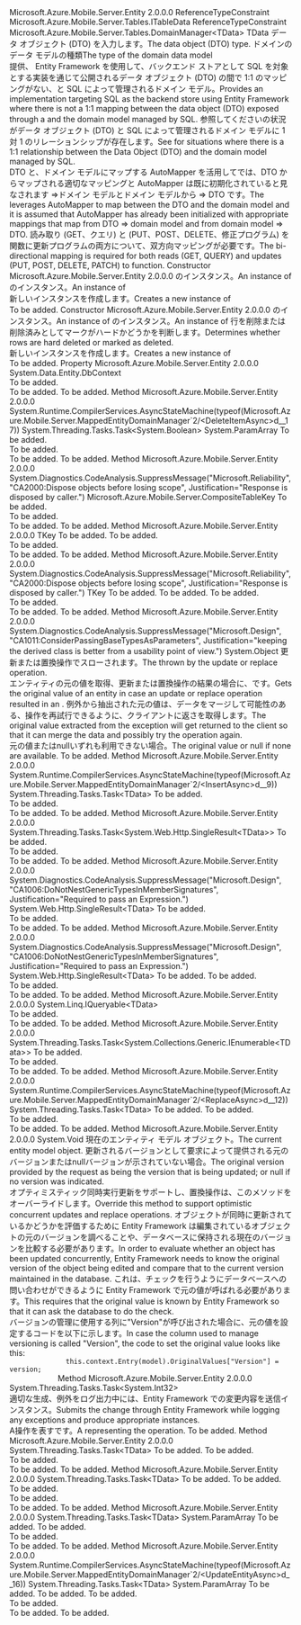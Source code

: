 <Type Name="MappedEntityDomainManager&lt;TData,TModel&gt;" FullName="Microsoft.Azure.Mobile.Server.MappedEntityDomainManager&lt;TData,TModel&gt;">
  <TypeSignature Language="C#" Value="public abstract class MappedEntityDomainManager&lt;TData,TModel&gt; : Microsoft.Azure.Mobile.Server.Tables.DomainManager&lt;TData&gt; where TData : class, ITableData where TModel : class" />
  <TypeSignature Language="ILAsm" Value=".class public auto ansi abstract beforefieldinit MappedEntityDomainManager`2&lt;class (class Microsoft.Azure.Mobile.Server.Tables.ITableData) TData, class TModel&gt; extends Microsoft.Azure.Mobile.Server.Tables.DomainManager`1&lt;!TData&gt;" />
  <TypeSignature Language="DocId" Value="T:Microsoft.Azure.Mobile.Server.MappedEntityDomainManager`2" />
  <TypeSignature Language="VB.NET" Value="Public MustInherit Class MappedEntityDomainManager(Of TData, TModel)&#xA;Inherits DomainManager(Of TData)" />
  <TypeSignature Language="F#" Value="type MappedEntityDomainManager&lt;'Data, 'Model (requires 'Data : null and 'Data :&gt; ITableData and 'Model : null)&gt; = class&#xA;    inherit DomainManager&lt;'Data (requires 'Data : null and 'Data :&gt; ITableData)&gt;" />
  <AssemblyInfo>
    <AssemblyName>Microsoft.Azure.Mobile.Server.Entity</AssemblyName>
    <AssemblyVersion>2.0.0.0</AssemblyVersion>
  </AssemblyInfo>
  <TypeParameters>
    <TypeParameter Name="TData">
      <Constraints>
        <ParameterAttribute>ReferenceTypeConstraint</ParameterAttribute>
        <InterfaceName>Microsoft.Azure.Mobile.Server.Tables.ITableData</InterfaceName>
      </Constraints>
    </TypeParameter>
    <TypeParameter Name="TModel">
      <Constraints>
        <ParameterAttribute>ReferenceTypeConstraint</ParameterAttribute>
      </Constraints>
    </TypeParameter>
  </TypeParameters>
  <Base>
    <BaseTypeName>Microsoft.Azure.Mobile.Server.Tables.DomainManager&lt;TData&gt;</BaseTypeName>
    <BaseTypeArguments>
      <BaseTypeArgument TypeParamName="!0">TData</BaseTypeArgument>
    </BaseTypeArguments>
  </Base>
  <Interfaces />
  <Docs>
    <typeparam name="TData"><span data-ttu-id="525a5-101">データ オブジェクト (DTO) を入力します。</span><span class="sxs-lookup"><span data-stu-id="525a5-101">The data object (DTO) type.</span></span></typeparam>
    <typeparam name="TModel"><span data-ttu-id="525a5-102">ドメインのデータ モデルの種類</span><span class="sxs-lookup"><span data-stu-id="525a5-102">The type of the domain data model</span></span></typeparam>
    <summary>
            <span data-ttu-id="525a5-103">提供、 <see cref="T:Microsoft.Azure.Mobile.Server.Tables.DomainManager`1" /> Entity Framework を使用して、バックエンド ストアとして SQL を対象とする実装を通じて公開されるデータ オブジェクト (DTO) の間で 1:1 のマッピングがない、<see cref="T:Microsoft.Azure.Mobile.Server.TableController`1" />と SQL によって管理されるドメイン モデル。</span><span class="sxs-lookup"><span data-stu-id="525a5-103">Provides an <see cref="T:Microsoft.Azure.Mobile.Server.Tables.DomainManager`1" /> implementation targeting SQL as the backend store using Entity Framework where there is not a 1:1 mapping between the data object (DTO) exposed through a <see cref="T:Microsoft.Azure.Mobile.Server.TableController`1" /> and the domain model managed by SQL.</span></span>
            <span data-ttu-id="525a5-104">参照してください<see cref="T:Microsoft.Azure.Mobile.Server.EntityDomainManager`1" />の状況がデータ オブジェクト (DTO) と SQL によって管理されるドメイン モデルに 1 対 1 のリレーションシップが存在します。</span><span class="sxs-lookup"><span data-stu-id="525a5-104">See <see cref="T:Microsoft.Azure.Mobile.Server.EntityDomainManager`1" /> for situations where there is a 1:1 relationship between the Data Object (DTO) and the domain model managed by SQL.</span></span>
            </summary>
    <remarks>
            <span data-ttu-id="525a5-105"><see cref="T:Microsoft.Azure.Mobile.Server.MappedEntityDomainManager`2" /> DTO と、ドメイン モデルにマップする AutoMapper を活用してでは、DTO からマップされる適切なマッピングと AutoMapper は既に初期化されていると見なされます =&gt;ドメイン モデルとドメイン モデルから =&gt; DTO です。</span><span class="sxs-lookup"><span data-stu-id="525a5-105">The <see cref="T:Microsoft.Azure.Mobile.Server.MappedEntityDomainManager`2" /> leverages AutoMapper to map between the DTO and the domain model and it is assumed that AutoMapper has already been initialized with appropriate mappings that map from DTO =&gt; domain model and from domain model =&gt; DTO.</span></span> <span data-ttu-id="525a5-106">読み取り (GET、クエリ) と (PUT、POST、DELETE、修正プログラム) を関数に更新プログラムの両方について、双方向マッピングが必要です。</span><span class="sxs-lookup"><span data-stu-id="525a5-106">The bi-directional mapping is required for both reads (GET, QUERY) and updates (PUT, POST, DELETE, PATCH) to function.</span></span>
            </remarks>
  </Docs>
  <Members>
    <Member MemberName=".ctor">
      <MemberSignature Language="C#" Value="protected MappedEntityDomainManager (System.Data.Entity.DbContext context, System.Net.Http.HttpRequestMessage request);" />
      <MemberSignature Language="ILAsm" Value=".method familyhidebysig specialname rtspecialname instance void .ctor(class System.Data.Entity.DbContext context, class System.Net.Http.HttpRequestMessage request) cil managed" />
      <MemberSignature Language="DocId" Value="M:Microsoft.Azure.Mobile.Server.MappedEntityDomainManager`2.#ctor(System.Data.Entity.DbContext,System.Net.Http.HttpRequestMessage)" />
      <MemberSignature Language="VB.NET" Value="Protected Sub New (context As DbContext, request As HttpRequestMessage)" />
      <MemberSignature Language="F#" Value="new Microsoft.Azure.Mobile.Server.MappedEntityDomainManager&lt;'Data, 'Model (requires 'Data : null and 'Data :&gt; Microsoft.Azure.Mobile.Server.Tables.ITableData and 'Model : null)&gt; : System.Data.Entity.DbContext * System.Net.Http.HttpRequestMessage -&gt; Microsoft.Azure.Mobile.Server.MappedEntityDomainManager&lt;'Data, 'Model (requires 'Data : null and 'Data :&gt; Microsoft.Azure.Mobile.Server.Tables.ITableData and 'Model : null)&gt;" Usage="new Microsoft.Azure.Mobile.Server.MappedEntityDomainManager&lt;'Data, 'Model (requires 'Data : null and 'Data :&gt; Microsoft.Azure.Mobile.Server.Tables.ITableData and 'Model : null)&gt; (context, request)" />
      <MemberType>Constructor</MemberType>
      <AssemblyInfo>
        <AssemblyName>Microsoft.Azure.Mobile.Server.Entity</AssemblyName>
        <AssemblyVersion>2.0.0.0</AssemblyVersion>
      </AssemblyInfo>
      <Parameters>
        <Parameter Name="context" Type="System.Data.Entity.DbContext" />
        <Parameter Name="request" Type="System.Net.Http.HttpRequestMessage" />
      </Parameters>
      <Docs>
        <param name="context">
            <span data-ttu-id="525a5-107"><see cref="T:System.Data.Entity.DbContext" /> のインスタンス。</span><span class="sxs-lookup"><span data-stu-id="525a5-107">An instance of <see cref="T:System.Data.Entity.DbContext" /></span></span></param>
        <param name="request">
            <span data-ttu-id="525a5-108"><see cref="T:System.Net.Http.HttpRequestMessage" /> のインスタンス。</span><span class="sxs-lookup"><span data-stu-id="525a5-108">An instance of <see cref="T:System.Net.Http.HttpRequestMessage" /></span></span></param>
        <summary>
            <span data-ttu-id="525a5-109">新しいインスタンスを作成します。<see cref="T:Microsoft.Azure.Mobile.Server.MappedEntityDomainManager`2" /></span><span class="sxs-lookup"><span data-stu-id="525a5-109">Creates a new instance of <see cref="T:Microsoft.Azure.Mobile.Server.MappedEntityDomainManager`2" /></span></span></summary>
        <remarks>To be added.</remarks>
      </Docs>
    </Member>
    <Member MemberName=".ctor">
      <MemberSignature Language="C#" Value="protected MappedEntityDomainManager (System.Data.Entity.DbContext context, System.Net.Http.HttpRequestMessage request, bool enableSoftDelete);" />
      <MemberSignature Language="ILAsm" Value=".method familyhidebysig specialname rtspecialname instance void .ctor(class System.Data.Entity.DbContext context, class System.Net.Http.HttpRequestMessage request, bool enableSoftDelete) cil managed" />
      <MemberSignature Language="DocId" Value="M:Microsoft.Azure.Mobile.Server.MappedEntityDomainManager`2.#ctor(System.Data.Entity.DbContext,System.Net.Http.HttpRequestMessage,System.Boolean)" />
      <MemberSignature Language="VB.NET" Value="Protected Sub New (context As DbContext, request As HttpRequestMessage, enableSoftDelete As Boolean)" />
      <MemberSignature Language="F#" Value="new Microsoft.Azure.Mobile.Server.MappedEntityDomainManager&lt;'Data, 'Model (requires 'Data : null and 'Data :&gt; Microsoft.Azure.Mobile.Server.Tables.ITableData and 'Model : null)&gt; : System.Data.Entity.DbContext * System.Net.Http.HttpRequestMessage * bool -&gt; Microsoft.Azure.Mobile.Server.MappedEntityDomainManager&lt;'Data, 'Model (requires 'Data : null and 'Data :&gt; Microsoft.Azure.Mobile.Server.Tables.ITableData and 'Model : null)&gt;" Usage="new Microsoft.Azure.Mobile.Server.MappedEntityDomainManager&lt;'Data, 'Model (requires 'Data : null and 'Data :&gt; Microsoft.Azure.Mobile.Server.Tables.ITableData and 'Model : null)&gt; (context, request, enableSoftDelete)" />
      <MemberType>Constructor</MemberType>
      <AssemblyInfo>
        <AssemblyName>Microsoft.Azure.Mobile.Server.Entity</AssemblyName>
        <AssemblyVersion>2.0.0.0</AssemblyVersion>
      </AssemblyInfo>
      <Parameters>
        <Parameter Name="context" Type="System.Data.Entity.DbContext" />
        <Parameter Name="request" Type="System.Net.Http.HttpRequestMessage" />
        <Parameter Name="enableSoftDelete" Type="System.Boolean" />
      </Parameters>
      <Docs>
        <param name="context">
            <span data-ttu-id="525a5-110"><see cref="T:System.Data.Entity.DbContext" /> のインスタンス。</span><span class="sxs-lookup"><span data-stu-id="525a5-110">An instance of <see cref="T:System.Data.Entity.DbContext" /></span></span></param>
        <param name="request">
            <span data-ttu-id="525a5-111"><see cref="T:System.Net.Http.HttpRequestMessage" /> のインスタンス。</span><span class="sxs-lookup"><span data-stu-id="525a5-111">An instance of <see cref="T:System.Net.Http.HttpRequestMessage" /></span></span></param>
        <param name="enableSoftDelete">
            <span data-ttu-id="525a5-112">行を削除または削除済みとしてマークがハードかどうかを判断します。</span><span class="sxs-lookup"><span data-stu-id="525a5-112">Determines whether rows are hard deleted or marked as deleted.</span></span>
            </param>
        <summary>
            <span data-ttu-id="525a5-113">新しいインスタンスを作成します。<see cref="T:Microsoft.Azure.Mobile.Server.MappedEntityDomainManager`2" /></span><span class="sxs-lookup"><span data-stu-id="525a5-113">Creates a new instance of <see cref="T:Microsoft.Azure.Mobile.Server.MappedEntityDomainManager`2" /></span></span></summary>
        <remarks>To be added.</remarks>
      </Docs>
    </Member>
    <Member MemberName="Context">
      <MemberSignature Language="C#" Value="public System.Data.Entity.DbContext Context { get; set; }" />
      <MemberSignature Language="ILAsm" Value=".property instance class System.Data.Entity.DbContext Context" />
      <MemberSignature Language="DocId" Value="P:Microsoft.Azure.Mobile.Server.MappedEntityDomainManager`2.Context" />
      <MemberSignature Language="VB.NET" Value="Public Property Context As DbContext" />
      <MemberSignature Language="F#" Value="member this.Context : System.Data.Entity.DbContext with get, set" Usage="Microsoft.Azure.Mobile.Server.MappedEntityDomainManager&lt;'Data, 'Model (requires 'Data : null and 'Data :&gt; Microsoft.Azure.Mobile.Server.Tables.ITableData and 'Model : null)&gt;.Context" />
      <MemberType>Property</MemberType>
      <AssemblyInfo>
        <AssemblyName>Microsoft.Azure.Mobile.Server.Entity</AssemblyName>
        <AssemblyVersion>2.0.0.0</AssemblyVersion>
      </AssemblyInfo>
      <ReturnValue>
        <ReturnType>System.Data.Entity.DbContext</ReturnType>
      </ReturnValue>
      <Docs>
        <summary>To be added.</summary>
        <value>To be added.</value>
        <remarks>To be added.</remarks>
      </Docs>
    </Member>
    <Member MemberName="DeleteItemAsync">
      <MemberSignature Language="C#" Value="protected virtual System.Threading.Tasks.Task&lt;bool&gt; DeleteItemAsync (params object[] keys);" />
      <MemberSignature Language="ILAsm" Value=".method familyhidebysig newslot virtual instance class System.Threading.Tasks.Task`1&lt;bool&gt; DeleteItemAsync(object[] keys) cil managed" />
      <MemberSignature Language="DocId" Value="M:Microsoft.Azure.Mobile.Server.MappedEntityDomainManager`2.DeleteItemAsync(System.Object[])" />
      <MemberSignature Language="VB.NET" Value="Protected Overridable Function DeleteItemAsync (ParamArray keys As Object()) As Task(Of Boolean)" />
      <MemberSignature Language="F#" Value="abstract member DeleteItemAsync : obj[] -&gt; System.Threading.Tasks.Task&lt;bool&gt;&#xA;override this.DeleteItemAsync : obj[] -&gt; System.Threading.Tasks.Task&lt;bool&gt;" Usage="mappedEntityDomainManager.DeleteItemAsync keys" />
      <MemberType>Method</MemberType>
      <AssemblyInfo>
        <AssemblyName>Microsoft.Azure.Mobile.Server.Entity</AssemblyName>
        <AssemblyVersion>2.0.0.0</AssemblyVersion>
      </AssemblyInfo>
      <Attributes>
        <Attribute>
          <AttributeName>System.Runtime.CompilerServices.AsyncStateMachine(typeof(Microsoft.Azure.Mobile.Server.MappedEntityDomainManager`2/&lt;DeleteItemAsync&gt;d__17))</AttributeName>
        </Attribute>
      </Attributes>
      <ReturnValue>
        <ReturnType>System.Threading.Tasks.Task&lt;System.Boolean&gt;</ReturnType>
      </ReturnValue>
      <Parameters>
        <Parameter Name="keys" Type="System.Object[]">
          <Attributes>
            <Attribute>
              <AttributeName>System.ParamArray</AttributeName>
            </Attribute>
          </Attributes>
        </Parameter>
      </Parameters>
      <Docs>
        <param name="keys">To be added.</param>
        <summary>To be added.</summary>
        <returns>To be added.</returns>
        <remarks>To be added.</remarks>
      </Docs>
    </Member>
    <Member MemberName="GetCompositeKey">
      <MemberSignature Language="C#" Value="protected virtual Microsoft.Azure.Mobile.Server.CompositeTableKey GetCompositeKey (string id);" />
      <MemberSignature Language="ILAsm" Value=".method familyhidebysig newslot virtual instance class Microsoft.Azure.Mobile.Server.CompositeTableKey GetCompositeKey(string id) cil managed" />
      <MemberSignature Language="DocId" Value="M:Microsoft.Azure.Mobile.Server.MappedEntityDomainManager`2.GetCompositeKey(System.String)" />
      <MemberSignature Language="VB.NET" Value="Protected Overridable Function GetCompositeKey (id As String) As CompositeTableKey" />
      <MemberSignature Language="F#" Value="abstract member GetCompositeKey : string -&gt; Microsoft.Azure.Mobile.Server.CompositeTableKey&#xA;override this.GetCompositeKey : string -&gt; Microsoft.Azure.Mobile.Server.CompositeTableKey" Usage="mappedEntityDomainManager.GetCompositeKey id" />
      <MemberType>Method</MemberType>
      <AssemblyInfo>
        <AssemblyName>Microsoft.Azure.Mobile.Server.Entity</AssemblyName>
        <AssemblyVersion>2.0.0.0</AssemblyVersion>
      </AssemblyInfo>
      <Attributes>
        <Attribute>
          <AttributeName>System.Diagnostics.CodeAnalysis.SuppressMessage("Microsoft.Reliability", "CA2000:Dispose objects before losing scope", Justification="Response is disposed by caller.")</AttributeName>
        </Attribute>
      </Attributes>
      <ReturnValue>
        <ReturnType>Microsoft.Azure.Mobile.Server.CompositeTableKey</ReturnType>
      </ReturnValue>
      <Parameters>
        <Parameter Name="id" Type="System.String" />
      </Parameters>
      <Docs>
        <param name="id">To be added.</param>
        <summary>To be added.</summary>
        <returns>To be added.</returns>
        <remarks>To be added.</remarks>
      </Docs>
    </Member>
    <Member MemberName="GetKey&lt;TKey&gt;">
      <MemberSignature Language="C#" Value="protected virtual TKey GetKey&lt;TKey&gt; (string id);" />
      <MemberSignature Language="ILAsm" Value=".method familyhidebysig newslot virtual instance !!TKey GetKey&lt;TKey&gt;(string id) cil managed" />
      <MemberSignature Language="DocId" Value="M:Microsoft.Azure.Mobile.Server.MappedEntityDomainManager`2.GetKey``1(System.String)" />
      <MemberSignature Language="VB.NET" Value="Protected Overridable Function GetKey(Of TKey) (id As String) As TKey" />
      <MemberSignature Language="F#" Value="abstract member GetKey : string -&gt; 'Key&#xA;override this.GetKey : string -&gt; 'Key" Usage="mappedEntityDomainManager.GetKey id" />
      <MemberType>Method</MemberType>
      <AssemblyInfo>
        <AssemblyName>Microsoft.Azure.Mobile.Server.Entity</AssemblyName>
        <AssemblyVersion>2.0.0.0</AssemblyVersion>
      </AssemblyInfo>
      <ReturnValue>
        <ReturnType>TKey</ReturnType>
      </ReturnValue>
      <TypeParameters>
        <TypeParameter Name="TKey" />
      </TypeParameters>
      <Parameters>
        <Parameter Name="id" Type="System.String" />
      </Parameters>
      <Docs>
        <typeparam name="TKey">To be added.</typeparam>
        <param name="id">To be added.</param>
        <summary>To be added.</summary>
        <returns>To be added.</returns>
        <remarks>To be added.</remarks>
      </Docs>
    </Member>
    <Member MemberName="GetKey&lt;TKey&gt;">
      <MemberSignature Language="C#" Value="protected virtual TKey GetKey&lt;TKey&gt; (string id, System.Globalization.CultureInfo culture);" />
      <MemberSignature Language="ILAsm" Value=".method familyhidebysig newslot virtual instance !!TKey GetKey&lt;TKey&gt;(string id, class System.Globalization.CultureInfo culture) cil managed" />
      <MemberSignature Language="DocId" Value="M:Microsoft.Azure.Mobile.Server.MappedEntityDomainManager`2.GetKey``1(System.String,System.Globalization.CultureInfo)" />
      <MemberSignature Language="VB.NET" Value="Protected Overridable Function GetKey(Of TKey) (id As String, culture As CultureInfo) As TKey" />
      <MemberSignature Language="F#" Value="abstract member GetKey : string * System.Globalization.CultureInfo -&gt; 'Key&#xA;override this.GetKey : string * System.Globalization.CultureInfo -&gt; 'Key" Usage="mappedEntityDomainManager.GetKey (id, culture)" />
      <MemberType>Method</MemberType>
      <AssemblyInfo>
        <AssemblyName>Microsoft.Azure.Mobile.Server.Entity</AssemblyName>
        <AssemblyVersion>2.0.0.0</AssemblyVersion>
      </AssemblyInfo>
      <Attributes>
        <Attribute>
          <AttributeName>System.Diagnostics.CodeAnalysis.SuppressMessage("Microsoft.Reliability", "CA2000:Dispose objects before losing scope", Justification="Response is disposed by caller.")</AttributeName>
        </Attribute>
      </Attributes>
      <ReturnValue>
        <ReturnType>TKey</ReturnType>
      </ReturnValue>
      <TypeParameters>
        <TypeParameter Name="TKey" />
      </TypeParameters>
      <Parameters>
        <Parameter Name="id" Type="System.String" />
        <Parameter Name="culture" Type="System.Globalization.CultureInfo" />
      </Parameters>
      <Docs>
        <typeparam name="TKey">To be added.</typeparam>
        <param name="id">To be added.</param>
        <param name="culture">To be added.</param>
        <summary>To be added.</summary>
        <returns>To be added.</returns>
        <remarks>To be added.</remarks>
      </Docs>
    </Member>
    <Member MemberName="GetOriginalValue">
      <MemberSignature Language="C#" Value="protected virtual object GetOriginalValue (System.Data.Entity.Infrastructure.DbUpdateConcurrencyException conflict);" />
      <MemberSignature Language="ILAsm" Value=".method familyhidebysig newslot virtual instance object GetOriginalValue(class System.Data.Entity.Infrastructure.DbUpdateConcurrencyException conflict) cil managed" />
      <MemberSignature Language="DocId" Value="M:Microsoft.Azure.Mobile.Server.MappedEntityDomainManager`2.GetOriginalValue(System.Data.Entity.Infrastructure.DbUpdateConcurrencyException)" />
      <MemberSignature Language="VB.NET" Value="Protected Overridable Function GetOriginalValue (conflict As DbUpdateConcurrencyException) As Object" />
      <MemberSignature Language="F#" Value="abstract member GetOriginalValue : System.Data.Entity.Infrastructure.DbUpdateConcurrencyException -&gt; obj&#xA;override this.GetOriginalValue : System.Data.Entity.Infrastructure.DbUpdateConcurrencyException -&gt; obj" Usage="mappedEntityDomainManager.GetOriginalValue conflict" />
      <MemberType>Method</MemberType>
      <AssemblyInfo>
        <AssemblyName>Microsoft.Azure.Mobile.Server.Entity</AssemblyName>
        <AssemblyVersion>2.0.0.0</AssemblyVersion>
      </AssemblyInfo>
      <Attributes>
        <Attribute>
          <AttributeName>System.Diagnostics.CodeAnalysis.SuppressMessage("Microsoft.Design", "CA1011:ConsiderPassingBaseTypesAsParameters", Justification="keeping the derived class is better from a usability point of view.")</AttributeName>
        </Attribute>
      </Attributes>
      <ReturnValue>
        <ReturnType>System.Object</ReturnType>
      </ReturnValue>
      <Parameters>
        <Parameter Name="conflict" Type="System.Data.Entity.Infrastructure.DbUpdateConcurrencyException" />
      </Parameters>
      <Docs>
        <param name="conflict"><span data-ttu-id="525a5-114"><see cref="T:System.Data.Entity.Infrastructure.DbUpdateConcurrencyException" />更新または置換操作でスローされます。</span><span class="sxs-lookup"><span data-stu-id="525a5-114">The <see cref="T:System.Data.Entity.Infrastructure.DbUpdateConcurrencyException" /> thrown by the update or replace operation.</span></span></param>
        <summary>
            <span data-ttu-id="525a5-115">エンティティの元の値を取得、更新または置換操作の結果の場合に、<see cref="T:System.Data.Entity.Infrastructure.DbUpdateConcurrencyException" />です。</span><span class="sxs-lookup"><span data-stu-id="525a5-115">Gets the original value of an entity in case an update or replace operation resulted in an <see cref="T:System.Data.Entity.Infrastructure.DbUpdateConcurrencyException" />.</span></span> <span data-ttu-id="525a5-116">例外から抽出された元の値は、データをマージして可能性のある、操作を再試行できるように、クライアントに返さを取得します。</span><span class="sxs-lookup"><span data-stu-id="525a5-116">The original value extracted from the exception will get returned to the client so that it can merge the data and possibly try the operation again.</span></span>
            </summary>
        <returns><span data-ttu-id="525a5-117">元の値または<c>null</c>いずれも利用できない場合。</span><span class="sxs-lookup"><span data-stu-id="525a5-117">The original value or <c>null</c> if none are available.</span></span></returns>
        <remarks>To be added.</remarks>
      </Docs>
    </Member>
    <Member MemberName="InsertAsync">
      <MemberSignature Language="C#" Value="public override System.Threading.Tasks.Task&lt;TData&gt; InsertAsync (TData data);" />
      <MemberSignature Language="ILAsm" Value=".method public hidebysig virtual instance class System.Threading.Tasks.Task`1&lt;!TData&gt; InsertAsync(!TData data) cil managed" />
      <MemberSignature Language="DocId" Value="M:Microsoft.Azure.Mobile.Server.MappedEntityDomainManager`2.InsertAsync(`0)" />
      <MemberSignature Language="VB.NET" Value="Public Overrides Function InsertAsync (data As TData) As Task(Of TData)" />
      <MemberSignature Language="F#" Value="override this.InsertAsync : 'Data -&gt; System.Threading.Tasks.Task&lt;'Data (requires 'Data : null and 'Data :&gt; Microsoft.Azure.Mobile.Server.Tables.ITableData)&gt;" Usage="mappedEntityDomainManager.InsertAsync data" />
      <MemberType>Method</MemberType>
      <AssemblyInfo>
        <AssemblyName>Microsoft.Azure.Mobile.Server.Entity</AssemblyName>
        <AssemblyVersion>2.0.0.0</AssemblyVersion>
      </AssemblyInfo>
      <Attributes>
        <Attribute>
          <AttributeName>System.Runtime.CompilerServices.AsyncStateMachine(typeof(Microsoft.Azure.Mobile.Server.MappedEntityDomainManager`2/&lt;InsertAsync&gt;d__9))</AttributeName>
        </Attribute>
      </Attributes>
      <ReturnValue>
        <ReturnType>System.Threading.Tasks.Task&lt;TData&gt;</ReturnType>
      </ReturnValue>
      <Parameters>
        <Parameter Name="data" Type="TData" />
      </Parameters>
      <Docs>
        <param name="data">To be added.</param>
        <summary>To be added.</summary>
        <returns>To be added.</returns>
        <remarks>To be added.</remarks>
      </Docs>
    </Member>
    <Member MemberName="LookupAsync">
      <MemberSignature Language="C#" Value="public override System.Threading.Tasks.Task&lt;System.Web.Http.SingleResult&lt;TData&gt;&gt; LookupAsync (string id);" />
      <MemberSignature Language="ILAsm" Value=".method public hidebysig virtual instance class System.Threading.Tasks.Task`1&lt;class System.Web.Http.SingleResult`1&lt;!TData&gt;&gt; LookupAsync(string id) cil managed" />
      <MemberSignature Language="DocId" Value="M:Microsoft.Azure.Mobile.Server.MappedEntityDomainManager`2.LookupAsync(System.String)" />
      <MemberSignature Language="VB.NET" Value="Public Overrides Function LookupAsync (id As String) As Task(Of SingleResult(Of TData))" />
      <MemberSignature Language="F#" Value="override this.LookupAsync : string -&gt; System.Threading.Tasks.Task&lt;System.Web.Http.SingleResult&lt;'Data&gt;&gt;" Usage="mappedEntityDomainManager.LookupAsync id" />
      <MemberType>Method</MemberType>
      <AssemblyInfo>
        <AssemblyName>Microsoft.Azure.Mobile.Server.Entity</AssemblyName>
        <AssemblyVersion>2.0.0.0</AssemblyVersion>
      </AssemblyInfo>
      <ReturnValue>
        <ReturnType>System.Threading.Tasks.Task&lt;System.Web.Http.SingleResult&lt;TData&gt;&gt;</ReturnType>
      </ReturnValue>
      <Parameters>
        <Parameter Name="id" Type="System.String" />
      </Parameters>
      <Docs>
        <param name="id">To be added.</param>
        <summary>To be added.</summary>
        <returns>To be added.</returns>
        <remarks>To be added.</remarks>
      </Docs>
    </Member>
    <Member MemberName="LookupEntity">
      <MemberSignature Language="C#" Value="protected virtual System.Web.Http.SingleResult&lt;TData&gt; LookupEntity (System.Linq.Expressions.Expression&lt;Func&lt;TModel,bool&gt;&gt; filter);" />
      <MemberSignature Language="ILAsm" Value=".method familyhidebysig newslot virtual instance class System.Web.Http.SingleResult`1&lt;!TData&gt; LookupEntity(class System.Linq.Expressions.Expression`1&lt;class System.Func`2&lt;!TModel, bool&gt;&gt; filter) cil managed" />
      <MemberSignature Language="DocId" Value="M:Microsoft.Azure.Mobile.Server.MappedEntityDomainManager`2.LookupEntity(System.Linq.Expressions.Expression{System.Func{`1,System.Boolean}})" />
      <MemberSignature Language="VB.NET" Value="Protected Overridable Function LookupEntity (filter As Expression(Of Func(Of TModel, Boolean))) As SingleResult(Of TData)" />
      <MemberSignature Language="F#" Value="abstract member LookupEntity : System.Linq.Expressions.Expression&lt;Func&lt;'Model, bool&gt;&gt; -&gt; System.Web.Http.SingleResult&lt;'Data (requires 'Data : null and 'Data :&gt; Microsoft.Azure.Mobile.Server.Tables.ITableData)&gt;&#xA;override this.LookupEntity : System.Linq.Expressions.Expression&lt;Func&lt;'Model, bool&gt;&gt; -&gt; System.Web.Http.SingleResult&lt;'Data (requires 'Data : null and 'Data :&gt; Microsoft.Azure.Mobile.Server.Tables.ITableData)&gt;" Usage="mappedEntityDomainManager.LookupEntity filter" />
      <MemberType>Method</MemberType>
      <AssemblyInfo>
        <AssemblyName>Microsoft.Azure.Mobile.Server.Entity</AssemblyName>
        <AssemblyVersion>2.0.0.0</AssemblyVersion>
      </AssemblyInfo>
      <Attributes>
        <Attribute>
          <AttributeName>System.Diagnostics.CodeAnalysis.SuppressMessage("Microsoft.Design", "CA1006:DoNotNestGenericTypesInMemberSignatures", Justification="Required to pass an Expression.")</AttributeName>
        </Attribute>
      </Attributes>
      <ReturnValue>
        <ReturnType>System.Web.Http.SingleResult&lt;TData&gt;</ReturnType>
      </ReturnValue>
      <Parameters>
        <Parameter Name="filter" Type="System.Linq.Expressions.Expression&lt;System.Func&lt;TModel,System.Boolean&gt;&gt;" />
      </Parameters>
      <Docs>
        <param name="filter">To be added.</param>
        <summary>To be added.</summary>
        <returns>To be added.</returns>
        <remarks>To be added.</remarks>
      </Docs>
    </Member>
    <Member MemberName="LookupEntity">
      <MemberSignature Language="C#" Value="protected virtual System.Web.Http.SingleResult&lt;TData&gt; LookupEntity (System.Linq.Expressions.Expression&lt;Func&lt;TModel,bool&gt;&gt; filter, bool includeDeleted);" />
      <MemberSignature Language="ILAsm" Value=".method familyhidebysig newslot virtual instance class System.Web.Http.SingleResult`1&lt;!TData&gt; LookupEntity(class System.Linq.Expressions.Expression`1&lt;class System.Func`2&lt;!TModel, bool&gt;&gt; filter, bool includeDeleted) cil managed" />
      <MemberSignature Language="DocId" Value="M:Microsoft.Azure.Mobile.Server.MappedEntityDomainManager`2.LookupEntity(System.Linq.Expressions.Expression{System.Func{`1,System.Boolean}},System.Boolean)" />
      <MemberSignature Language="VB.NET" Value="Protected Overridable Function LookupEntity (filter As Expression(Of Func(Of TModel, Boolean)), includeDeleted As Boolean) As SingleResult(Of TData)" />
      <MemberSignature Language="F#" Value="abstract member LookupEntity : System.Linq.Expressions.Expression&lt;Func&lt;'Model, bool&gt;&gt; * bool -&gt; System.Web.Http.SingleResult&lt;'Data (requires 'Data : null and 'Data :&gt; Microsoft.Azure.Mobile.Server.Tables.ITableData)&gt;&#xA;override this.LookupEntity : System.Linq.Expressions.Expression&lt;Func&lt;'Model, bool&gt;&gt; * bool -&gt; System.Web.Http.SingleResult&lt;'Data (requires 'Data : null and 'Data :&gt; Microsoft.Azure.Mobile.Server.Tables.ITableData)&gt;" Usage="mappedEntityDomainManager.LookupEntity (filter, includeDeleted)" />
      <MemberType>Method</MemberType>
      <AssemblyInfo>
        <AssemblyName>Microsoft.Azure.Mobile.Server.Entity</AssemblyName>
        <AssemblyVersion>2.0.0.0</AssemblyVersion>
      </AssemblyInfo>
      <Attributes>
        <Attribute>
          <AttributeName>System.Diagnostics.CodeAnalysis.SuppressMessage("Microsoft.Design", "CA1006:DoNotNestGenericTypesInMemberSignatures", Justification="Required to pass an Expression.")</AttributeName>
        </Attribute>
      </Attributes>
      <ReturnValue>
        <ReturnType>System.Web.Http.SingleResult&lt;TData&gt;</ReturnType>
      </ReturnValue>
      <Parameters>
        <Parameter Name="filter" Type="System.Linq.Expressions.Expression&lt;System.Func&lt;TModel,System.Boolean&gt;&gt;" />
        <Parameter Name="includeDeleted" Type="System.Boolean" />
      </Parameters>
      <Docs>
        <param name="filter">To be added.</param>
        <param name="includeDeleted">To be added.</param>
        <summary>To be added.</summary>
        <returns>To be added.</returns>
        <remarks>To be added.</remarks>
      </Docs>
    </Member>
    <Member MemberName="Query">
      <MemberSignature Language="C#" Value="public override System.Linq.IQueryable&lt;TData&gt; Query ();" />
      <MemberSignature Language="ILAsm" Value=".method public hidebysig virtual instance class System.Linq.IQueryable`1&lt;!TData&gt; Query() cil managed" />
      <MemberSignature Language="DocId" Value="M:Microsoft.Azure.Mobile.Server.MappedEntityDomainManager`2.Query" />
      <MemberSignature Language="VB.NET" Value="Public Overrides Function Query () As IQueryable(Of TData)" />
      <MemberSignature Language="F#" Value="override this.Query : unit -&gt; System.Linq.IQueryable&lt;'Data (requires 'Data : null and 'Data :&gt; Microsoft.Azure.Mobile.Server.Tables.ITableData)&gt;" Usage="mappedEntityDomainManager.Query " />
      <MemberType>Method</MemberType>
      <AssemblyInfo>
        <AssemblyName>Microsoft.Azure.Mobile.Server.Entity</AssemblyName>
        <AssemblyVersion>2.0.0.0</AssemblyVersion>
      </AssemblyInfo>
      <ReturnValue>
        <ReturnType>System.Linq.IQueryable&lt;TData&gt;</ReturnType>
      </ReturnValue>
      <Parameters />
      <Docs>
        <summary>To be added.</summary>
        <returns>To be added.</returns>
        <remarks>To be added.</remarks>
      </Docs>
    </Member>
    <Member MemberName="QueryAsync">
      <MemberSignature Language="C#" Value="public override System.Threading.Tasks.Task&lt;System.Collections.Generic.IEnumerable&lt;TData&gt;&gt; QueryAsync (System.Web.Http.OData.Query.ODataQueryOptions query);" />
      <MemberSignature Language="ILAsm" Value=".method public hidebysig virtual instance class System.Threading.Tasks.Task`1&lt;class System.Collections.Generic.IEnumerable`1&lt;!TData&gt;&gt; QueryAsync(class System.Web.Http.OData.Query.ODataQueryOptions query) cil managed" />
      <MemberSignature Language="DocId" Value="M:Microsoft.Azure.Mobile.Server.MappedEntityDomainManager`2.QueryAsync(System.Web.Http.OData.Query.ODataQueryOptions)" />
      <MemberSignature Language="VB.NET" Value="Public Overrides Function QueryAsync (query As ODataQueryOptions) As Task(Of IEnumerable(Of TData))" />
      <MemberSignature Language="F#" Value="override this.QueryAsync : System.Web.Http.OData.Query.ODataQueryOptions -&gt; System.Threading.Tasks.Task&lt;seq&lt;'Data&gt;&gt;" Usage="mappedEntityDomainManager.QueryAsync query" />
      <MemberType>Method</MemberType>
      <AssemblyInfo>
        <AssemblyName>Microsoft.Azure.Mobile.Server.Entity</AssemblyName>
        <AssemblyVersion>2.0.0.0</AssemblyVersion>
      </AssemblyInfo>
      <ReturnValue>
        <ReturnType>System.Threading.Tasks.Task&lt;System.Collections.Generic.IEnumerable&lt;TData&gt;&gt;</ReturnType>
      </ReturnValue>
      <Parameters>
        <Parameter Name="query" Type="System.Web.Http.OData.Query.ODataQueryOptions" />
      </Parameters>
      <Docs>
        <param name="query">To be added.</param>
        <summary>To be added.</summary>
        <returns>To be added.</returns>
        <remarks>To be added.</remarks>
      </Docs>
    </Member>
    <Member MemberName="ReplaceAsync">
      <MemberSignature Language="C#" Value="public override System.Threading.Tasks.Task&lt;TData&gt; ReplaceAsync (string id, TData data);" />
      <MemberSignature Language="ILAsm" Value=".method public hidebysig virtual instance class System.Threading.Tasks.Task`1&lt;!TData&gt; ReplaceAsync(string id, !TData data) cil managed" />
      <MemberSignature Language="DocId" Value="M:Microsoft.Azure.Mobile.Server.MappedEntityDomainManager`2.ReplaceAsync(System.String,`0)" />
      <MemberSignature Language="VB.NET" Value="Public Overrides Function ReplaceAsync (id As String, data As TData) As Task(Of TData)" />
      <MemberSignature Language="F#" Value="override this.ReplaceAsync : string * 'Data -&gt; System.Threading.Tasks.Task&lt;'Data (requires 'Data : null and 'Data :&gt; Microsoft.Azure.Mobile.Server.Tables.ITableData)&gt;" Usage="mappedEntityDomainManager.ReplaceAsync (id, data)" />
      <MemberType>Method</MemberType>
      <AssemblyInfo>
        <AssemblyName>Microsoft.Azure.Mobile.Server.Entity</AssemblyName>
        <AssemblyVersion>2.0.0.0</AssemblyVersion>
      </AssemblyInfo>
      <Attributes>
        <Attribute>
          <AttributeName>System.Runtime.CompilerServices.AsyncStateMachine(typeof(Microsoft.Azure.Mobile.Server.MappedEntityDomainManager`2/&lt;ReplaceAsync&gt;d__12))</AttributeName>
        </Attribute>
      </Attributes>
      <ReturnValue>
        <ReturnType>System.Threading.Tasks.Task&lt;TData&gt;</ReturnType>
      </ReturnValue>
      <Parameters>
        <Parameter Name="id" Type="System.String" />
        <Parameter Name="data" Type="TData" />
      </Parameters>
      <Docs>
        <param name="id">To be added.</param>
        <param name="data">To be added.</param>
        <summary>To be added.</summary>
        <returns>To be added.</returns>
        <remarks>To be added.</remarks>
      </Docs>
    </Member>
    <Member MemberName="SetOriginalVersion">
      <MemberSignature Language="C#" Value="protected virtual void SetOriginalVersion (TModel model, byte[] version);" />
      <MemberSignature Language="ILAsm" Value=".method familyhidebysig newslot virtual instance void SetOriginalVersion(!TModel model, unsigned int8[] version) cil managed" />
      <MemberSignature Language="DocId" Value="M:Microsoft.Azure.Mobile.Server.MappedEntityDomainManager`2.SetOriginalVersion(`1,System.Byte[])" />
      <MemberSignature Language="VB.NET" Value="Protected Overridable Sub SetOriginalVersion (model As TModel, version As Byte())" />
      <MemberSignature Language="F#" Value="abstract member SetOriginalVersion : 'Model * byte[] -&gt; unit&#xA;override this.SetOriginalVersion : 'Model * byte[] -&gt; unit" Usage="mappedEntityDomainManager.SetOriginalVersion (model, version)" />
      <MemberType>Method</MemberType>
      <AssemblyInfo>
        <AssemblyName>Microsoft.Azure.Mobile.Server.Entity</AssemblyName>
        <AssemblyVersion>2.0.0.0</AssemblyVersion>
      </AssemblyInfo>
      <ReturnValue>
        <ReturnType>System.Void</ReturnType>
      </ReturnValue>
      <Parameters>
        <Parameter Name="model" Type="TModel" />
        <Parameter Name="version" Type="System.Byte[]" />
      </Parameters>
      <Docs>
        <param name="model"><span data-ttu-id="525a5-118">現在のエンティティ モデル オブジェクト。</span><span class="sxs-lookup"><span data-stu-id="525a5-118">The current entity model object.</span></span></param>
        <param name="version"><span data-ttu-id="525a5-119">更新されるバージョンとして要求によって提供される元のバージョンまたは<c>null</c>バージョンが示されていない場合。</span><span class="sxs-lookup"><span data-stu-id="525a5-119">The original version provided by the request as being the version that is being updated; or <c>null</c> if no version was indicated.</span></span></param>
        <summary>
            <span data-ttu-id="525a5-120">オプティミスティック同時実行更新をサポートし、置換操作は、このメソッドをオーバーライドします。</span><span class="sxs-lookup"><span data-stu-id="525a5-120">Override this method to support optimistic concurrent updates and replace operations.</span></span> <span data-ttu-id="525a5-121">オブジェクトが同時に更新されているかどうかを評価するために Entity Framework は編集されているオブジェクトの元のバージョンを調べることや、データベースに保持される現在のバージョンを比較する必要があります。</span><span class="sxs-lookup"><span data-stu-id="525a5-121">In order to evaluate whether an object has been updated concurrently, Entity Framework needs to know the original version of the object being edited and compare that to the current version maintained in the database.</span></span> <span data-ttu-id="525a5-122">これは、チェックを行うようにデータベースへの問い合わせができるように Entity Framework で元の値が呼ばれる必要があります。</span><span class="sxs-lookup"><span data-stu-id="525a5-122">This requires that the original value is known by Entity Framework so that it can ask the database to do the check.</span></span>
            </summary>
        <remarks>
            <span data-ttu-id="525a5-123">バージョンの管理に使用する列に"Version"が呼び出された場合に、元の値を設定するコードを以下に示します。</span><span class="sxs-lookup"><span data-stu-id="525a5-123">In case the column used to manage versioning is called "Version", the code to set the original value looks like this:</span></span>
            <code>
              this.context.Entry(model).OriginalValues["Version"] = version;
            </code></remarks>
      </Docs>
    </Member>
    <Member MemberName="SubmitChangesAsync">
      <MemberSignature Language="C#" Value="protected virtual System.Threading.Tasks.Task&lt;int&gt; SubmitChangesAsync ();" />
      <MemberSignature Language="ILAsm" Value=".method familyhidebysig newslot virtual instance class System.Threading.Tasks.Task`1&lt;int32&gt; SubmitChangesAsync() cil managed" />
      <MemberSignature Language="DocId" Value="M:Microsoft.Azure.Mobile.Server.MappedEntityDomainManager`2.SubmitChangesAsync" />
      <MemberSignature Language="VB.NET" Value="Protected Overridable Function SubmitChangesAsync () As Task(Of Integer)" />
      <MemberSignature Language="F#" Value="abstract member SubmitChangesAsync : unit -&gt; System.Threading.Tasks.Task&lt;int&gt;&#xA;override this.SubmitChangesAsync : unit -&gt; System.Threading.Tasks.Task&lt;int&gt;" Usage="mappedEntityDomainManager.SubmitChangesAsync " />
      <MemberType>Method</MemberType>
      <AssemblyInfo>
        <AssemblyName>Microsoft.Azure.Mobile.Server.Entity</AssemblyName>
        <AssemblyVersion>2.0.0.0</AssemblyVersion>
      </AssemblyInfo>
      <ReturnValue>
        <ReturnType>System.Threading.Tasks.Task&lt;System.Int32&gt;</ReturnType>
      </ReturnValue>
      <Parameters />
      <Docs>
        <summary>
            <span data-ttu-id="525a5-124">適切な生成、例外をログ出力中には、Entity Framework での変更内容を送信<see cref="T:System.Net.Http.HttpResponseMessage" />インスタンス。</span><span class="sxs-lookup"><span data-stu-id="525a5-124">Submits the change through Entity Framework while logging any exceptions and produce appropriate <see cref="T:System.Net.Http.HttpResponseMessage" /> instances.</span></span>
            </summary>
        <returns><span data-ttu-id="525a5-125">A<see cref="T:System.Threading.Tasks.Task" />操作を表すです。</span><span class="sxs-lookup"><span data-stu-id="525a5-125">A <see cref="T:System.Threading.Tasks.Task" /> representing the operation.</span></span></returns>
        <remarks>To be added.</remarks>
      </Docs>
    </Member>
    <Member MemberName="UndeleteAsync">
      <MemberSignature Language="C#" Value="public override System.Threading.Tasks.Task&lt;TData&gt; UndeleteAsync (string id, System.Web.Http.OData.Delta&lt;TData&gt; patch);" />
      <MemberSignature Language="ILAsm" Value=".method public hidebysig virtual instance class System.Threading.Tasks.Task`1&lt;!TData&gt; UndeleteAsync(string id, class System.Web.Http.OData.Delta`1&lt;!TData&gt; patch) cil managed" />
      <MemberSignature Language="DocId" Value="M:Microsoft.Azure.Mobile.Server.MappedEntityDomainManager`2.UndeleteAsync(System.String,System.Web.Http.OData.Delta{`0})" />
      <MemberSignature Language="VB.NET" Value="Public Overrides Function UndeleteAsync (id As String, patch As Delta(Of TData)) As Task(Of TData)" />
      <MemberSignature Language="F#" Value="override this.UndeleteAsync : string * System.Web.Http.OData.Delta&lt;'Data (requires 'Data : null and 'Data :&gt; Microsoft.Azure.Mobile.Server.Tables.ITableData)&gt; -&gt; System.Threading.Tasks.Task&lt;'Data (requires 'Data : null and 'Data :&gt; Microsoft.Azure.Mobile.Server.Tables.ITableData)&gt;" Usage="mappedEntityDomainManager.UndeleteAsync (id, patch)" />
      <MemberType>Method</MemberType>
      <AssemblyInfo>
        <AssemblyName>Microsoft.Azure.Mobile.Server.Entity</AssemblyName>
        <AssemblyVersion>2.0.0.0</AssemblyVersion>
      </AssemblyInfo>
      <ReturnValue>
        <ReturnType>System.Threading.Tasks.Task&lt;TData&gt;</ReturnType>
      </ReturnValue>
      <Parameters>
        <Parameter Name="id" Type="System.String" />
        <Parameter Name="patch" Type="System.Web.Http.OData.Delta&lt;TData&gt;" />
      </Parameters>
      <Docs>
        <param name="id">To be added.</param>
        <param name="patch">To be added.</param>
        <summary>To be added.</summary>
        <returns>To be added.</returns>
        <remarks>To be added.</remarks>
      </Docs>
    </Member>
    <Member MemberName="UpdateAsync">
      <MemberSignature Language="C#" Value="public virtual System.Threading.Tasks.Task&lt;TData&gt; UpdateAsync (string id, System.Web.Http.OData.Delta&lt;TData&gt; patch, bool includeDeleted);" />
      <MemberSignature Language="ILAsm" Value=".method public hidebysig newslot virtual instance class System.Threading.Tasks.Task`1&lt;!TData&gt; UpdateAsync(string id, class System.Web.Http.OData.Delta`1&lt;!TData&gt; patch, bool includeDeleted) cil managed" />
      <MemberSignature Language="DocId" Value="M:Microsoft.Azure.Mobile.Server.MappedEntityDomainManager`2.UpdateAsync(System.String,System.Web.Http.OData.Delta{`0},System.Boolean)" />
      <MemberSignature Language="VB.NET" Value="Public Overridable Function UpdateAsync (id As String, patch As Delta(Of TData), includeDeleted As Boolean) As Task(Of TData)" />
      <MemberSignature Language="F#" Value="override this.UpdateAsync : string * System.Web.Http.OData.Delta&lt;'Data (requires 'Data : null and 'Data :&gt; Microsoft.Azure.Mobile.Server.Tables.ITableData)&gt; * bool -&gt; System.Threading.Tasks.Task&lt;'Data (requires 'Data : null and 'Data :&gt; Microsoft.Azure.Mobile.Server.Tables.ITableData)&gt;" Usage="mappedEntityDomainManager.UpdateAsync (id, patch, includeDeleted)" />
      <MemberType>Method</MemberType>
      <AssemblyInfo>
        <AssemblyName>Microsoft.Azure.Mobile.Server.Entity</AssemblyName>
        <AssemblyVersion>2.0.0.0</AssemblyVersion>
      </AssemblyInfo>
      <ReturnValue>
        <ReturnType>System.Threading.Tasks.Task&lt;TData&gt;</ReturnType>
      </ReturnValue>
      <Parameters>
        <Parameter Name="id" Type="System.String" />
        <Parameter Name="patch" Type="System.Web.Http.OData.Delta&lt;TData&gt;" />
        <Parameter Name="includeDeleted" Type="System.Boolean" />
      </Parameters>
      <Docs>
        <param name="id">To be added.</param>
        <param name="patch">To be added.</param>
        <param name="includeDeleted">To be added.</param>
        <summary>To be added.</summary>
        <returns>To be added.</returns>
        <remarks>To be added.</remarks>
      </Docs>
    </Member>
    <Member MemberName="UpdateEntityAsync">
      <MemberSignature Language="C#" Value="protected virtual System.Threading.Tasks.Task&lt;TData&gt; UpdateEntityAsync (System.Web.Http.OData.Delta&lt;TData&gt; patch, params object[] keys);" />
      <MemberSignature Language="ILAsm" Value=".method familyhidebysig newslot virtual instance class System.Threading.Tasks.Task`1&lt;!TData&gt; UpdateEntityAsync(class System.Web.Http.OData.Delta`1&lt;!TData&gt; patch, object[] keys) cil managed" />
      <MemberSignature Language="DocId" Value="M:Microsoft.Azure.Mobile.Server.MappedEntityDomainManager`2.UpdateEntityAsync(System.Web.Http.OData.Delta{`0},System.Object[])" />
      <MemberSignature Language="VB.NET" Value="Protected Overridable Function UpdateEntityAsync (patch As Delta(Of TData), ParamArray keys As Object()) As Task(Of TData)" />
      <MemberSignature Language="F#" Value="abstract member UpdateEntityAsync : System.Web.Http.OData.Delta&lt;'Data (requires 'Data : null and 'Data :&gt; Microsoft.Azure.Mobile.Server.Tables.ITableData)&gt; * obj[] -&gt; System.Threading.Tasks.Task&lt;'Data (requires 'Data : null and 'Data :&gt; Microsoft.Azure.Mobile.Server.Tables.ITableData)&gt;&#xA;override this.UpdateEntityAsync : System.Web.Http.OData.Delta&lt;'Data (requires 'Data : null and 'Data :&gt; Microsoft.Azure.Mobile.Server.Tables.ITableData)&gt; * obj[] -&gt; System.Threading.Tasks.Task&lt;'Data (requires 'Data : null and 'Data :&gt; Microsoft.Azure.Mobile.Server.Tables.ITableData)&gt;" Usage="mappedEntityDomainManager.UpdateEntityAsync (patch, keys)" />
      <MemberType>Method</MemberType>
      <AssemblyInfo>
        <AssemblyName>Microsoft.Azure.Mobile.Server.Entity</AssemblyName>
        <AssemblyVersion>2.0.0.0</AssemblyVersion>
      </AssemblyInfo>
      <ReturnValue>
        <ReturnType>System.Threading.Tasks.Task&lt;TData&gt;</ReturnType>
      </ReturnValue>
      <Parameters>
        <Parameter Name="patch" Type="System.Web.Http.OData.Delta&lt;TData&gt;" />
        <Parameter Name="keys" Type="System.Object[]">
          <Attributes>
            <Attribute>
              <AttributeName>System.ParamArray</AttributeName>
            </Attribute>
          </Attributes>
        </Parameter>
      </Parameters>
      <Docs>
        <param name="patch">To be added.</param>
        <param name="keys">To be added.</param>
        <summary>To be added.</summary>
        <returns>To be added.</returns>
        <remarks>To be added.</remarks>
      </Docs>
    </Member>
    <Member MemberName="UpdateEntityAsync">
      <MemberSignature Language="C#" Value="protected virtual System.Threading.Tasks.Task&lt;TData&gt; UpdateEntityAsync (System.Web.Http.OData.Delta&lt;TData&gt; patch, bool includeDeleted, params object[] keys);" />
      <MemberSignature Language="ILAsm" Value=".method familyhidebysig newslot virtual instance class System.Threading.Tasks.Task`1&lt;!TData&gt; UpdateEntityAsync(class System.Web.Http.OData.Delta`1&lt;!TData&gt; patch, bool includeDeleted, object[] keys) cil managed" />
      <MemberSignature Language="DocId" Value="M:Microsoft.Azure.Mobile.Server.MappedEntityDomainManager`2.UpdateEntityAsync(System.Web.Http.OData.Delta{`0},System.Boolean,System.Object[])" />
      <MemberSignature Language="VB.NET" Value="Protected Overridable Function UpdateEntityAsync (patch As Delta(Of TData), includeDeleted As Boolean, ParamArray keys As Object()) As Task(Of TData)" />
      <MemberSignature Language="F#" Value="abstract member UpdateEntityAsync : System.Web.Http.OData.Delta&lt;'Data (requires 'Data : null and 'Data :&gt; Microsoft.Azure.Mobile.Server.Tables.ITableData)&gt; * bool * obj[] -&gt; System.Threading.Tasks.Task&lt;'Data (requires 'Data : null and 'Data :&gt; Microsoft.Azure.Mobile.Server.Tables.ITableData)&gt;&#xA;override this.UpdateEntityAsync : System.Web.Http.OData.Delta&lt;'Data (requires 'Data : null and 'Data :&gt; Microsoft.Azure.Mobile.Server.Tables.ITableData)&gt; * bool * obj[] -&gt; System.Threading.Tasks.Task&lt;'Data (requires 'Data : null and 'Data :&gt; Microsoft.Azure.Mobile.Server.Tables.ITableData)&gt;" Usage="mappedEntityDomainManager.UpdateEntityAsync (patch, includeDeleted, keys)" />
      <MemberType>Method</MemberType>
      <AssemblyInfo>
        <AssemblyName>Microsoft.Azure.Mobile.Server.Entity</AssemblyName>
        <AssemblyVersion>2.0.0.0</AssemblyVersion>
      </AssemblyInfo>
      <Attributes>
        <Attribute>
          <AttributeName>System.Runtime.CompilerServices.AsyncStateMachine(typeof(Microsoft.Azure.Mobile.Server.MappedEntityDomainManager`2/&lt;UpdateEntityAsync&gt;d__16))</AttributeName>
        </Attribute>
      </Attributes>
      <ReturnValue>
        <ReturnType>System.Threading.Tasks.Task&lt;TData&gt;</ReturnType>
      </ReturnValue>
      <Parameters>
        <Parameter Name="patch" Type="System.Web.Http.OData.Delta&lt;TData&gt;" />
        <Parameter Name="includeDeleted" Type="System.Boolean" />
        <Parameter Name="keys" Type="System.Object[]">
          <Attributes>
            <Attribute>
              <AttributeName>System.ParamArray</AttributeName>
            </Attribute>
          </Attributes>
        </Parameter>
      </Parameters>
      <Docs>
        <param name="patch">To be added.</param>
        <param name="includeDeleted">To be added.</param>
        <param name="keys">To be added.</param>
        <summary>To be added.</summary>
        <returns>To be added.</returns>
        <remarks>To be added.</remarks>
      </Docs>
    </Member>
  </Members>
</Type>
